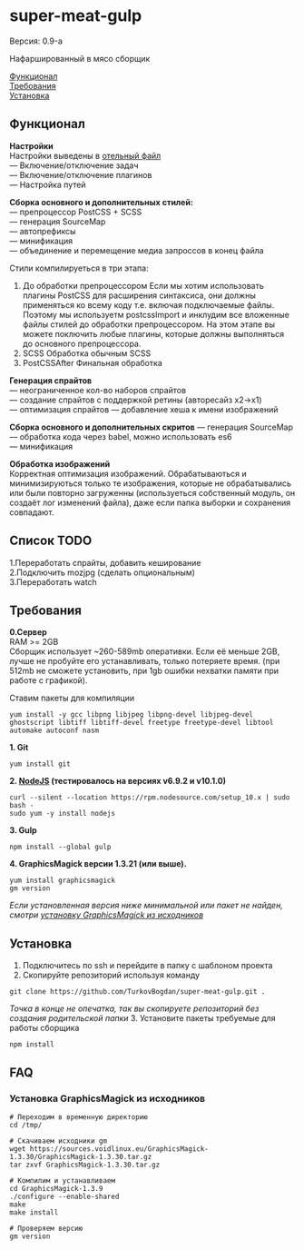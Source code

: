 # super-meat-gulp
Версия: 0.9-a

Нафаршированный в мясо сборщик

[Функционал](#Функционал)<br>
[Требования](#Требования)<br>
[Установка](#Установка)


## Функционал
**Настройки**<br>
Настройки выведены в [отельный файл](https://github.com/TurkovBogdan/super-meat-gulp/blob/master/.gulp/gulpconf.js)<br>
— Включение/отключение задач<br>
— Включение/отключение плагинов<br>
— Настройка путей<br>

**Сборка основного и дополнительных стилей:**<br>
— препроцессор PostCSS + SCSS<br>
— генерация SourceMap<br>
— автопрефиксы<br>
— минификация<br>
— объединение и перемещение медиа запроссов в конец файла<br>

Стили компилируеться в три этапа: 
1. До обработки препроцессором
Если мы хотим использовать плагины PostCSS для расширения синтаксиса, они должны применяться ко всему коду т.е. включая подключаемые файлы. Поэтому мы используетм postcssImport и инклудим все вложенные файлы стилей до обработки препроцессором. 
На этом этапе вы можете поключить любые плагины, которые должны выполняться до основного препроцессора.
2. SCSS
Обработка обычным SCSS
3. PostCSSAfter
Финальная обработка

**Генерация спрайтов**<br>
— неограниченное кол-во наборов спрайтов<br>
— создание спрайтов с поддержкой ретины (авторесайз x2->x1)<br>
— оптимизация спрайтов
— добавление хеша к имени изображений<br>

**Сборка основного и дополнительных скритов**
— генерация SourceMap<br>
— обработка кода через babel, можно использовать es6<br>
— минификация<br>

**Обработка изображений**<br>
Корректная оптимизация изображений. Обрабатываються и минимизируються только те изображения, которые не обрабатывались или были повторно загруженны (используеться собственный модуль, он создаёт лог изменений файла), даже если папка выборки и сохранения совпадают.

## Список TODO
1.Переработать спрайты, добавить кеширование<br>
2.Подключить mozjpg (сделать опциональным)<br>
3.Переработать watch

## Требования
**0.Сервер**<br>
RAM >= 2GB<br>
Cборщик использует ~260-589mb оперативки. Если её меньше 2GB, лучше не пробуйте его устанавливать, только потеряете время.
(при 512mb не сможете установить, при 1gb ошибки нехватки памяти при работе с графикой).

Ставим пакеты для компиляции
```
yum install -y gcc libpng libjpeg libpng-devel libjpeg-devel ghostscript libtiff libtiff-devel freetype freetype-devel libtool automake autoconf nasm
```

**1. Git**
```
yum install git
```

**2. [NodeJS](https://nodejs.org/en/download/package-manager/) (тестировалось на версиях v6.9.2 и v10.1.0)**
```
curl --silent --location https://rpm.nodesource.com/setup_10.x | sudo bash -
sudo yum -y install nodejs
```

**3. Gulp**
```
npm install --global gulp
```

**4. GraphicsМagick версии 1.3.21 (или выше).**
```
yum install graphicsmagick
gm version
```
*Если установленная версия ниже минимальной или пакет не найден, смотри [установку GraphicsМagick из исходников](#Установка-graphicsМagick-из-исходников)*




## Установка
1. Подключитесь по ssh и перейдите в папку с шаблоном проекта
2. Скопируйте репозиторий используя команду
```
git clone https://github.com/TurkovBogdan/super-meat-gulp.git .
```
*Точка в конце не опечатка, так вы скопируете репозиторий без создания родительской папки*
3. Установите пакеты требуемые для работы сборщика
```
npm install
```


## FAQ
### Установка GraphicsМagick из исходников
```
# Переходим в временную директорию
cd /tmp/

# Скачиваем исходники gm
wget https://sources.voidlinux.eu/GraphicsMagick-1.3.30/GraphicsMagick-1.3.30.tar.gz
tar zxvf GraphicsMagick-1.3.30.tar.gz

# Компилим и устанавливаем
cd GraphicsMagick-1.3.9
./configure --enable-shared
make
make install

# Проверяем версию
gm version
```
